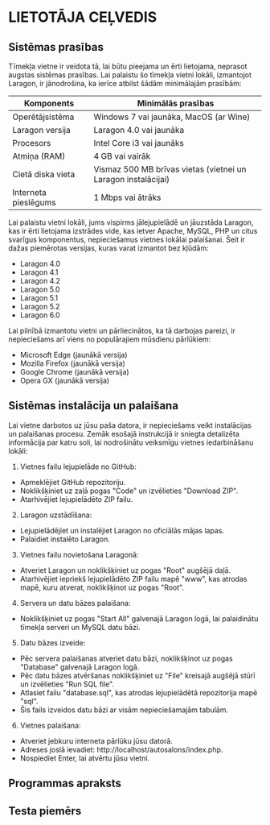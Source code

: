 # LIETOTĀJA CEĻVEDIS
## Sistēmas prasības

Tīmekļa vietne ir veidota tā, lai būtu pieejama un ērti lietojama, neprasot augstas sistēmas prasības. Lai palaistu šo tīmekļa vietni lokāli, izmantojot Laragon, ir jānodrošina, ka ierīce atbilst šādām minimālajām prasībām:


| Komponents          | Minimālās prasības                                           |
|---------------------|--------------------------------------------------------------|
| Operētājsistēma     | Windows 7 vai jaunāka, MacOS (ar Wine)                       |
| Laragon versija     | Laragon 4.0 vai jaunāka                                      |
| Procesors           | Intel Core i3 vai jaunāks                                |
| Atmiņa (RAM)        | 4 GB vai vairāk                                              |
| Cietā diska vieta   | Vismaz 500 MB brīvas vietas (vietnei un Laragon instalācijai)|
| Interneta pieslēgums| 1 Mbps vai ātrāks                                            |

Lai palaistu vietni lokāli, jums vispirms jālejupielādē un jāuzstāda Laragon, kas ir ērti lietojama izstrādes vide, kas ietver Apache, MySQL, PHP un citus svarīgus komponentus, nepieciešamus vietnes lokālai palaišanai. Šeit ir dažas piemērotas versijas, kuras varat izmantot bez kļūdām:

- Laragon 4.0
- Laragon 4.1
- Laragon 4.2
- Laragon 5.0
- Laragon 5.1
- Laragon 5.2
- Laragon 6.0

Lai pilnībā izmantotu vietni un pārliecinātos, ka tā darbojas pareizi, ir nepieciešams arī viens no populārajiem mūsdienu pārlūkiem:

- Microsoft Edge (jaunākā versija)
- Mozilla Firefox (jaunākā versija)
- Google Chrome (jaunākā versija)
- Opera GX (jaunākā versija)

## Sistēmas instalācija un palaišana 

Lai vietne darbotos uz jūsu paša datora, ir nepieciešams veikt instalācijas un palaišanas procesu. Zemāk esošajā instrukcijā ir sniegta detalizēta informācija par katru soli, lai nodrošinātu veiksmīgu vietnes iedarbināšanu lokāli:

1. Vietnes failu lejupielāde no GitHub:

- Apmeklējiet GitHub repozitoriju.
- Noklikšķiniet uz zaļā pogas "Code" un izvēlieties "Download ZIP".
- Atarhivējiet lejupielādēto ZIP failu.

2. Laragon uzstādīšana:

- Lejupielādējiet un instalējiet Laragon no oficiālās mājas lapas.
- Palaidiet instalēto Laragon.

3. Vietnes failu novietošana Laragonā:

- Atveriet Laragon un noklikšķiniet uz pogas "Root" augšējā daļā.
- Atarhivējiet iepriekš lejupielādēto ZIP failu mapē "www", kas atrodas mapē, kuru atverat, noklikšķinot uz pogas "Root".

4. Servera un datu bāzes palaišana:

- Noklikšķiniet uz pogas "Start All" galvenajā Laragon logā, lai palaidinātu tīmekļa serveri un MySQL datu bāzi.

5. Datu bāzes izveide:

- Pēc servera palaišanas atveriet datu bāzi, noklikšķinot uz pogas "Database" galvenajā Laragon logā.
- Pēc datu bāzes atvēršanas noklikšķiniet uz "File" kreisajā augšējā stūrī un izvēlieties "Run SQL file".
- Atlasiet failu "database.sql", kas atrodas lejupielādētā repozitorija mapē "sql".
- Šis fails izveidos datu bāzi ar visām nepieciešamajām tabulām.

6. Vietnes palaišana:

- Atveriet jebkuru interneta pārlūku jūsu datorā.
- Adreses joslā ievadiet: http://localhost/autosalons/index.php.
- Nospiediet Enter, lai atvērtu jūsu vietni.

## Programmas apraksts 

## Testa piemērs